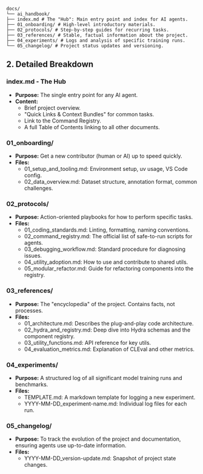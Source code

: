 ```
docs/
└── ai_handbook/
├── index.md # The "Hub": Main entry point and index for AI agents.
├── 01_onboarding/ # High-level introductory materials.
├── 02_protocols/ # Step-by-step guides for recurring tasks.
├── 03_references/ # Stable, factual information about the project.
├── 04_experiments/ # Logs and analysis of specific training runs.
└── 05_changelog/ # Project status updates and versioning.
```

## **2. Detailed Breakdown**

### **index.md - The Hub**

* **Purpose:** The single entry point for any AI agent.
* **Content:**
  * Brief project overview.
  * "Quick Links & Context Bundles" for common tasks.
  * Link to the Command Registry.
  * A full Table of Contents linking to all other documents.

### **01_onboarding/**

* **Purpose:** Get a new contributor (human or AI) up to speed quickly.
* **Files:**
  * 01_setup_and_tooling.md: Environment setup, uv usage, VS Code config.
  * 02_data_overview.md: Dataset structure, annotation format, common challenges.

### **02_protocols/**

* **Purpose:** Action-oriented playbooks for how to perform specific tasks.
* **Files:**
  * 01_coding_standards.md: Linting, formatting, naming conventions.
  * 02_command_registry.md: The official list of safe-to-run scripts for agents.
  * 03_debugging_workflow.md: Standard procedure for diagnosing issues.
  * 04_utility_adoption.md: How to use and contribute to shared utils.
  * 05_modular_refactor.md: Guide for refactoring components into the registry.

### **03_references/**

* **Purpose:** The "encyclopedia" of the project. Contains facts, not processes.
* **Files:**
  * 01_architecture.md: Describes the plug-and-play code architecture.
  * 02_hydra_and_registry.md: Deep dive into Hydra schemas and the component registry.
  * 03_utility_functions.md: API reference for key utils.
  * 04_evaluation_metrics.md: Explanation of CLEval and other metrics.

### **04_experiments/**

* **Purpose:** A structured log of all significant model training runs and benchmarks.
* **Files:**
  * TEMPLATE.md: A markdown template for logging a new experiment.
  * YYYY-MM-DD_experiment-name.md: Individual log files for each run.

### **05_changelog/**

* **Purpose:** To track the evolution of the project and documentation, ensuring agents use up-to-date information.
* **Files:**
  * YYYY-MM-DD_version-update.md: Snapshot of project state changes.

